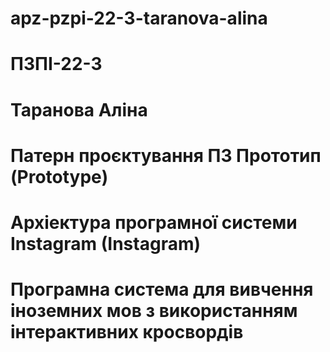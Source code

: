 # apz-pzpi-22-3-taranova-alina  
# ПЗПІ-22-3  

# Таранова Аліна  

# Патерн проєктування ПЗ Прототип (Prototype)  

# Архіектура програмної системи Instagram (Instagram)  

# Програмна система для вивчення іноземних мов з використанням інтерактивних кросвордів  
